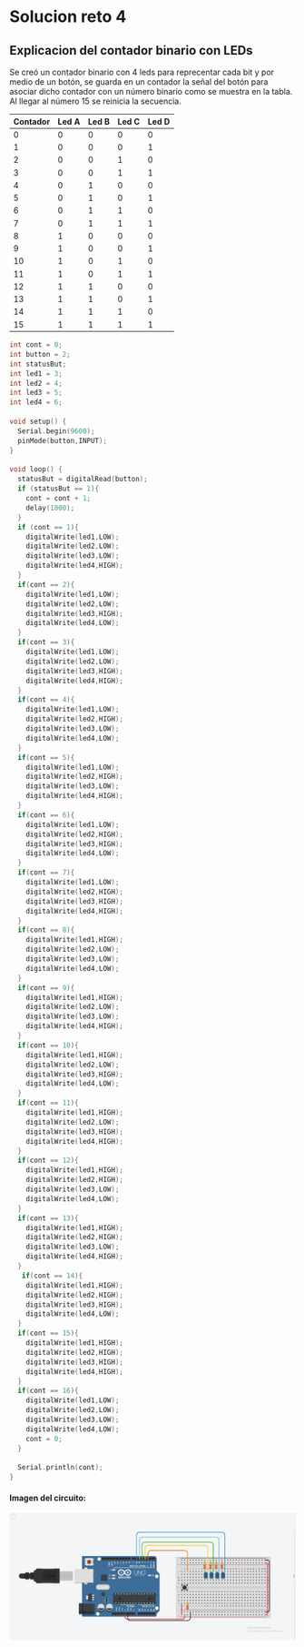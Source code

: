 # Solucion reto 4

## Explicacion del contador binario con LEDs

Se creó un contador binario con 4 leds para reprecentar cada bit y por medio de un botón, se guarda en un contador la señal del botón para asociar dicho contador con un número binario como se muestra en la tabla. Al llegar al número 15 se reinicia la secuencia.

| Contador | Led A | Led B | Led C | Led D |
|--------|------|--------|--------| --------|
| 0 | 0 | 0 | 0 | 0 |
| 1 | 0 | 0 | 0 | 1 |
| 2 | 0 | 0 | 1 | 0 |
| 3 | 0 | 0 | 1 | 1 |
| 4 | 0 | 1 | 0 | 0 |
| 5 | 0 | 1 | 0 | 1 |
| 6 | 0 | 1 | 1 | 0 |
| 7 | 0 | 1 | 1 | 1 |
| 8 | 1 | 0 | 0 | 0 |
| 9 | 1 | 0 | 0 | 1 |
| 10| 1 | 0 | 1 | 0 |
| 11| 1 | 0 | 1 | 1 |
| 12| 1 | 1 | 0 | 0 |
| 13| 1 | 1 | 0 | 1 |
| 14| 1 | 1 | 1 | 0 |
| 15| 1 | 1 | 1 | 1 |


```c
int cont = 0;
int button = 2;
int statusBut;
int led1 = 3;
int led2 = 4;
int led3 = 5;
int led4 = 6;

void setup() {
  Serial.begin(9600);
  pinMode(button,INPUT);
}

void loop() {
  statusBut = digitalRead(button);
  if (statusBut == 1){
    cont = cont + 1;
    delay(1000);
  }
  if (cont == 1){
    digitalWrite(led1,LOW);
    digitalWrite(led2,LOW);
    digitalWrite(led3,LOW);
    digitalWrite(led4,HIGH);
  }
  if(cont == 2){
    digitalWrite(led1,LOW);
    digitalWrite(led2,LOW);
    digitalWrite(led3,HIGH);
    digitalWrite(led4,LOW);
  }
  if(cont == 3){
    digitalWrite(led1,LOW);
    digitalWrite(led2,LOW);
    digitalWrite(led3,HIGH);
    digitalWrite(led4,HIGH);
  }
  if(cont == 4){
    digitalWrite(led1,LOW);
    digitalWrite(led2,HIGH);
    digitalWrite(led3,LOW);
    digitalWrite(led4,LOW);
  }
  if(cont == 5){
    digitalWrite(led1,LOW);
    digitalWrite(led2,HIGH);
    digitalWrite(led3,LOW);
    digitalWrite(led4,HIGH);
  }
  if(cont == 6){
    digitalWrite(led1,LOW);
    digitalWrite(led2,HIGH);
    digitalWrite(led3,HIGH);
    digitalWrite(led4,LOW);
  }
  if(cont == 7){
    digitalWrite(led1,LOW);
    digitalWrite(led2,HIGH);
    digitalWrite(led3,HIGH);
    digitalWrite(led4,HIGH);
  }
  if(cont == 8){
    digitalWrite(led1,HIGH);
    digitalWrite(led2,LOW);
    digitalWrite(led3,LOW);
    digitalWrite(led4,LOW);
  }
  if(cont == 9){
    digitalWrite(led1,HIGH);
    digitalWrite(led2,LOW);
    digitalWrite(led3,LOW);
    digitalWrite(led4,HIGH);
  }
  if(cont == 10){
    digitalWrite(led1,HIGH);
    digitalWrite(led2,LOW);
    digitalWrite(led3,HIGH);
    digitalWrite(led4,LOW);
  }
  if(cont == 11){
    digitalWrite(led1,HIGH);
    digitalWrite(led2,LOW);
    digitalWrite(led3,HIGH);
    digitalWrite(led4,HIGH);
  }
  if(cont == 12){
    digitalWrite(led1,HIGH);
    digitalWrite(led2,HIGH);
    digitalWrite(led3,LOW);
    digitalWrite(led4,LOW);
  }
  if(cont == 13){
    digitalWrite(led1,HIGH);
    digitalWrite(led2,HIGH);
    digitalWrite(led3,LOW);
    digitalWrite(led4,HIGH);
  }
   if(cont == 14){
    digitalWrite(led1,HIGH);
    digitalWrite(led2,HIGH);
    digitalWrite(led3,HIGH);
    digitalWrite(led4,LOW);
  } 
  if(cont == 15){
    digitalWrite(led1,HIGH);
    digitalWrite(led2,HIGH);
    digitalWrite(led3,HIGH);
    digitalWrite(led4,HIGH);
  }
  if(cont == 16){
    digitalWrite(led1,LOW);
    digitalWrite(led2,LOW);
    digitalWrite(led3,LOW);
    digitalWrite(led4,LOW);
    cont = 0;
  }
  
  Serial.println(cont);
}

```
#### Imagen del circuito:

![Circuito](./asets/CircuitReto4.png)

